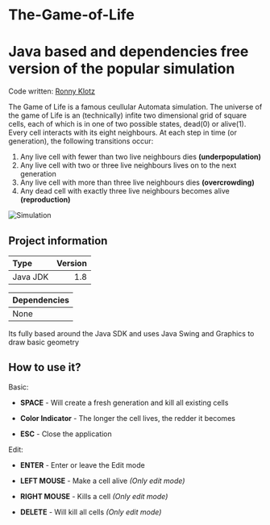 # The-Game-of-Life
Java based and dependencies free version of the popular simulation
=====================================================
Code written: [Ronny Klotz](https://github.com/ShuraBlack)

The Game of Life is a famous ceullular Automata simulation. The universe of the game of Life is an (technically) infite two dimensional grid of square cells, each of which is in one of two possible states, dead(0) or alive(1). Every cell interacts with its eight neighbours. At each step in time (or generation), the following transitions occur:


1. Any live cell with fewer than two live neighbours dies **(underpopulation)**
2. Any live cell with two or three live neighbours lives on to the next generation
3. Any live cell with more than three live neighbours dies **(overcrowding)**
4. Any dead cell with exactly three live neighbours becomes alive **(reproduction)**

![Simulation](https://s20.directupload.net/images/210628/xy9i99ng.gif)

## Project information

Type | Version
:--- | ---:
Java JDK  | 1.8 

Dependencies |
:--- |
None  |

Its fully based around the Java SDK and uses Java Swing and Graphics to draw basic geometry

## How to use it?

Basic:

- **SPACE** - Will create a fresh generation and kill all existing cells

- **Color Indicator** - The longer the cell lives, the redder it becomes

- **ESC** - Close the application

Edit:

- **ENTER** - Enter or leave the Edit mode

- **LEFT MOUSE** - Make a cell alive *(Only edit mode)*

- **RIGHT MOUSE** - Kills a cell *(Only edit mode)*

- **DELETE** - Will kill all cells *(Only edit mode)*
